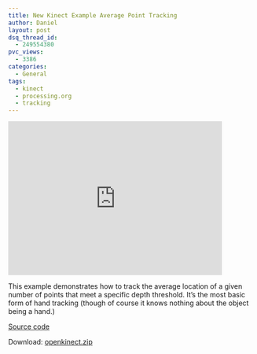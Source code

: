 ```yaml
---
title: New Kinect Example Average Point Tracking
author: Daniel
layout: post
dsq_thread_id:
  - 249554380
pvc_views:
  - 3386
categories:
  - General
tags:
  - kinect
  - processing.org
  - tracking
---
```

<p><iframe src="http://player.vimeo.com/video/18750684?title=0&amp;byline=0&amp;portrait=0&amp;color=ff9933" width="435" height="313" frameborder="0"></iframe></p>
<p>This example demonstrates how to track the average location of a given number of points that meet a specific depth threshold. It&#8217;s the most basic form of hand tracking (though of course it knows nothing about the object being a hand.) </p>
<p><a href="http://github.com/shiffman/libfreenect/tree/master/wrappers/java/processing/distribution/openkinect/examples/">Source code</a></p>
<p>Download: <a href="http://github.com/shiffman/libfreenect/raw/master/wrappers/java/processing/distribution/openkinect.zip">openkinect.zip</a></p>
